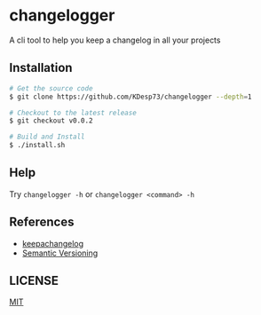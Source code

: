 # changelogger

A cli tool to help you keep a changelog in all your projects

## Installation

```bash
# Get the source code
$ git clone https://github.com/KDesp73/changelogger --depth=1

# Checkout to the latest release
$ git checkout v0.0.2

# Build and Install
$ ./install.sh
```

## Help

Try `changelogger -h` or `changelogger <command> -h` 

## References

- [keepachangelog](https://keepachangelog.com/en/1.1.0/)
- [Semantic Versioning](https://semver.org/spec/v2.0.0.html)

## LICENSE

[MIT](./LICENSE)
